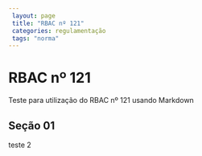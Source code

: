 ```yaml
---
 layout: page
 title: "RBAC nº 121"
 categories: regulamentação
 tags: "norma"
---
```


# RBAC nº 121

Teste para utilização do RBAC nº 121 usando Markdown

## Seção 01 ##

teste 2
